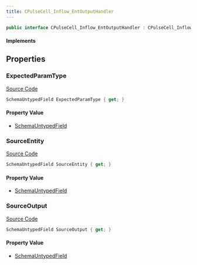 ```yaml
---
title: CPulseCell_Inflow_EntOutputHandler
---
```


```csharp
public interface CPulseCell_Inflow_EntOutputHandler : CPulseCell_Inflow_BaseEntrypoint, CPulseCell_BaseFlow, CPulseCell_Base, ISchemaClass<CPulseCell_Base>, ISchemaClass<CPulseCell_BaseFlow>, ISchemaClass<CPulseCell_Inflow_BaseEntrypoint>, ISchemaClass<CPulseCell_Inflow_EntOutputHandler>, ISchemaField, ISchemaClass, INativeHandle
```

#### Implements

## Properties

### ExpectedParamType

[Source Code](https://github.com/swiftly-solution/swiftlys2/blob/main/managed/src/SwiftlyS2.Generated/Schemas/Interfaces/CPulseCell_Inflow_EntOutputHandler.cs#L24)

```csharp
SchemaUntypedField ExpectedParamType { get; }
```

#### Property Value

- [SchemaUntypedField](/docs/api/shared/schemas/schemauntypedfield)

### SourceEntity

[Source Code](https://github.com/swiftly-solution/swiftlys2/blob/main/managed/src/SwiftlyS2.Generated/Schemas/Interfaces/CPulseCell_Inflow_EntOutputHandler.cs#L18)

```csharp
SchemaUntypedField SourceEntity { get; }
```

#### Property Value

- [SchemaUntypedField](/docs/api/shared/schemas/schemauntypedfield)

### SourceOutput

[Source Code](https://github.com/swiftly-solution/swiftlys2/blob/main/managed/src/SwiftlyS2.Generated/Schemas/Interfaces/CPulseCell_Inflow_EntOutputHandler.cs#L21)

```csharp
SchemaUntypedField SourceOutput { get; }
```

#### Property Value

- [SchemaUntypedField](/docs/api/shared/schemas/schemauntypedfield)

